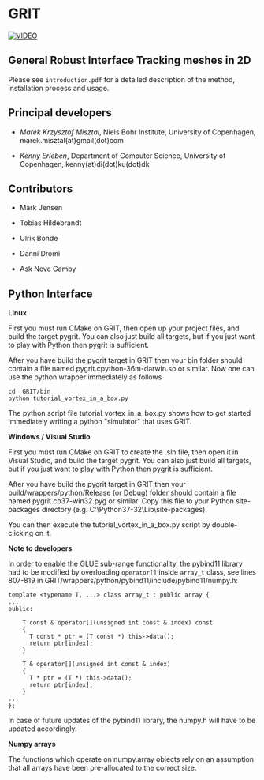 # GRIT

[![VIDEO](https://img.youtube.com/vi/gmyX38hCkho/0.jpg)](https://www.youtube.com/watch?v=gmyX38hCkho)

## General Robust Interface Tracking meshes in 2D

Please see `introduction.pdf` for a detailed description of the method, installation process and usage.

## Principal developers

* *Marek Krzysztof Misztal*, Niels Bohr Institute, University of Copenhagen, marek.misztal(at)gmail(dot)com

* *Kenny Erleben*, Department of Computer Science, University of Copenhagen, kenny(at)di(dot)ku(dot)dk

## Contributors

* Mark Jensen

* Tobias Hildebrandt

* Ulrik Bonde

* Danni Dromi

* Ask Neve Gamby

## Python Interface

**Linux**

First you must run CMake on GRIT, then open up your project files, and build the target pygrit. You can also just build all targets, but if you just want to play with Python then pygrit is sufficient.

After you have build the pygrit target in GRIT then your bin folder should contain a file named pygrit.cpython-36m-darwin.so or similar. Now one can use the python wrapper immediately as follows
```
cd  GRIT/bin
python tutorial_vortex_in_a_box.py 
```
The python script file tutorial_vortex_in_a_box.py  shows how to get started immediately writing a python "simulator" that uses GRIT.

**Windows / Visual Studio** 

First you must run CMake on GRIT to create the .sln file, then open it in Visual Studio, and build the target pygrit. You can also just build all targets, but if you just want to play with Python then pygrit is sufficient.

After you have build the pygrit target in GRIT then your build/wrappers/python/Release (or Debug) folder should contain a file named pygrit.cp37-win32.pyg or similar. Copy this file to your Python site-packages directory (e.g. C:\Python37-32\Lib\site-packages). 
 
You can then execute the tutorial_vortex_in_a_box.py script by double-clicking on it.

**Note to developers**

In order to enable the GLUE sub-range functionality, the pybind11 library had to be modified by overloading `operator[]` inside `array_t` class, see lines 807-819 in GRIT/wrappers/python/pybind11/include/pybind11/numpy.h:
```
template <typename T, ...> class array_t : public array {
...
public:

    T const & operator[](unsigned int const & index) const
    {
      T const * ptr = (T const *) this->data();
      return ptr[index];
    }

    T & operator[](unsigned int const & index)
    {
      T * ptr = (T *) this->data();
      return ptr[index];
    }
...
};
```
In case of future updates of the pybind11 library, the numpy.h will have to be updated accordingly.

**Numpy arrays**

The functions which operate on numpy.array objects rely on an assumption that all arrays have been pre-allocated to the correct size. 
